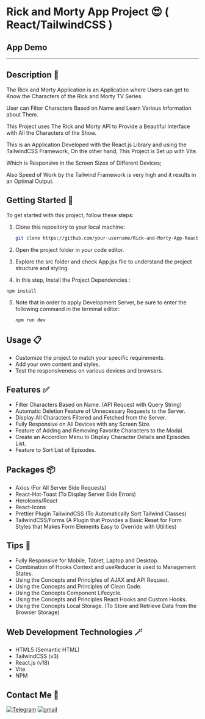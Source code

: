 # Rick and Morty App Project 😍 ( React/TailwindCSS )

## App Demo

---

## Description 📝

The Rick and Morty Application is an Application where Users can get to Know the Characters of the Rick and Morty TV Series.

User can Filter Characters Based on Name and Learn Various Information about Them.

This Project uses The Rick and Morty API to Provide a Beautiful Interface with All the Characters of the Show.

This is an Application Developed with the React.js Library and using the TailwindCSS Framework,
On the other hand, This Project is Set up with Vite.

Which is Responsive in the Screen Sizes of Different Devices;

Also Speed of Work by the Tailwind Framework is very high and it results in an Optimal Output.

## Getting Started 🚀

To get started with this project, follow these steps:

1. Clone this repository to your local machine:

   ```bash
   git clone https://github.com/your-username/Rick-and-Morty-App-React-TailwindCSS.git

   ```

2. Open the project folder in your code editor.

3. Explore the src folder and check App.jsx file to understand the project structure and styling.

4. In this step, Install the Project Dependencies :

```bash
npm install
```

5. Note that in order to apply Development Server, be sure to enter the following command in the terminal editor:

   ```bash
   npm run dev
   ```

## Usage 📋

- Customize the project to match your specific requirements.
- Add your own content and styles.
- Test the responsiveness on various devices and browsers.

## Features ✅

- Filter Characters Based on Name. (API Request with Query String)
- Automatic Deletion Feature of Unnecessary Requests to the Server.
- Display All Characters Filtered and Fetched from the Server.
- Fully Responsive on All Devices with any Screen Size.
- Feature of Adding and Removing Favorite Characters to the Modal.
- Create an Accordion Menu to Display Character Details and Episodes List.
- Feature to Sort List of Episodes.

## Packages 📦

- Axios (For All Server Side Requests)
- React-Hot-Toast (To Display Server Side Errors)
- HeroIcons/React
- React-Icons
- Prettier Plugin TailwindCSS (To Automatically Sort Tailwind Classes)
- TailwindCSS/Forms (A Plugin that Provides a Basic Reset for Form Styles that Makes Form Elements Easy to Override with Utilities)

## Tips 📌

- Fully Responsive for Mobile, Tablet, Laptop and Desktop.
- Combination of Hooks Context and useReducer is used to Management States.
- Using the Concepts and Principles of AJAX and API Request.
- Using the Concepts and Principles of Clean Code.
- Using the Concepts Component Lifecycle.
- Using the Concepts and Principles React Hooks and Custom Hooks.
- Using the Concepts Local Storage. (To Store and Retrieve Data from the Browser Storage)

## Web Development Technologies 🪄

- HTML5 (Semantic HTML)
- TailwindCSS (v3)
- React.js (v18)
- Vite
- NPM

## Contact Me 📧

<p>
<a href="https://t.me/Farzin_KHI" target="_blank"><img alt="Telegram" src="https://img.shields.io/badge/Telegram-%230077B5.svg?&style=for-the-badge&logo=telegram&logoColor=white" /></a> <a href="mailto:khosravii.farzin@gmail.com" target="_blank"><img alt="gmail" src="https://img.shields.io/badge/Gmail-%2312100E.svg?&style=for-the-badge&logo=gmail&logoColor=white" /></a>

</p>
